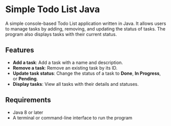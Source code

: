 # Simple Todo List Java

A simple console-based Todo List application written in Java. It allows users to manage tasks by adding, removing, and updating the status of tasks. The program also displays tasks with their current status.

## Features

- **Add a task**: Add a task with a name and description.
- **Remove a task**: Remove an existing task by its ID.
- **Update task status**: Change the status of a task to **Done**, **In Progress**, or **Pending**.
- **Display tasks**: View all tasks with their details and statuses.

## Requirements

- Java 8 or later
- A terminal or command-line interface to run the program
